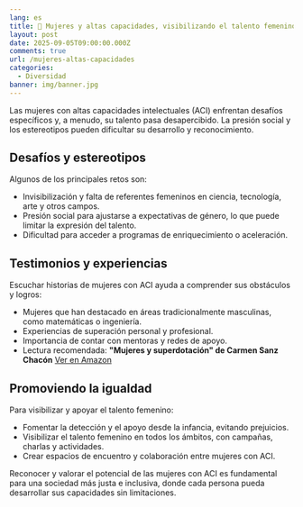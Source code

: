 ```yaml
---
lang: es
title: 👩 Mujeres y altas capacidades, visibilizando el talento femenino
layout: post
date: 2025-09-05T09:00:00.000Z
comments: true
url: /mujeres-altas-capacidades
categories:
  - Diversidad
banner: img/banner.jpg
---
```


Las mujeres con altas capacidades intelectuales (ACI) enfrentan desafíos específicos y, a menudo, su talento pasa desapercibido. La presión social y los estereotipos pueden dificultar su desarrollo y reconocimiento.

## Desafíos y estereotipos

Algunos de los principales retos son:

- Invisibilización y falta de referentes femeninos en ciencia, tecnología, arte y otros campos.
- Presión social para ajustarse a expectativas de género, lo que puede limitar la expresión del talento.
- Dificultad para acceder a programas de enriquecimiento o aceleración.

## Testimonios y experiencias

Escuchar historias de mujeres con ACI ayuda a comprender sus obstáculos y logros:

- Mujeres que han destacado en áreas tradicionalmente masculinas, como matemáticas o ingeniería.
- Experiencias de superación personal y profesional.
- Importancia de contar con mentoras y redes de apoyo.
- Lectura recomendada: **"Mujeres y superdotación" de Carmen Sanz Chacón** [Ver en Amazon](https://www.amazon.es/dp/8494663932?tag=croac-21)

## Promoviendo la igualdad

Para visibilizar y apoyar el talento femenino:

- Fomentar la detección y el apoyo desde la infancia, evitando prejuicios.
- Visibilizar el talento femenino en todos los ámbitos, con campañas, charlas y actividades.
- Crear espacios de encuentro y colaboración entre mujeres con ACI.

Reconocer y valorar el potencial de las mujeres con ACI es fundamental para una sociedad más justa e inclusiva, donde cada persona pueda desarrollar sus capacidades sin limitaciones.
